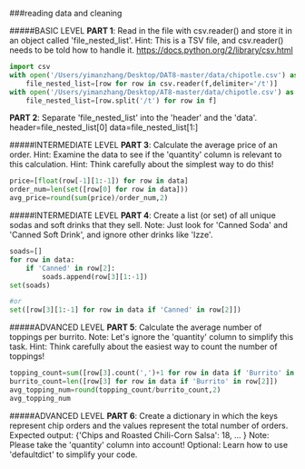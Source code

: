###reading data and cleaning

#####BASIC LEVEL
**PART 1**: Read in the file with csv.reader() and store it in an object called 'file_nested_list'.
Hint: This is a TSV file, and csv.reader() needs to be told how to handle it.
      https://docs.python.org/2/library/csv.html
```python
import csv
with open('/Users/yimanzhang/Desktop/DAT8-master/data/chipotle.csv') as f:
    file_nested_list=[row for row in csv.reader(f,delimiter='/t')]
with open('/Users/yimanzhang/Desktop/AT8-master/data/chipotle.csv') as f:
    file_nested_list=[row.split('/t') for row in f]
```
**PART 2**: Separate 'file_nested_list' into the 'header' and the 'data'.
header=file_nested_list[0]
data=file_nested_list[1:]

#####INTERMEDIATE LEVEL
**PART 3**: Calculate the average price of an order.
Hint: Examine the data to see if the 'quantity' column is relevant to this calculation.
Hint: Think carefully about the simplest way to do this!
```python
price=[float(row[-1][1:-1]) for row in data]
order_num=len(set([row[0] for row in data]))
avg_price=round(sum(price)/order_num,2)
```
#####INTERMEDIATE LEVEL
**PART 4**: Create a list (or set) of all unique sodas and soft drinks that they sell.
Note: Just look for 'Canned Soda' and 'Canned Soft Drink', and ignore other drinks like 'Izze'.
```python
soads=[]
for row in data:
    if 'Canned' in row[2]:
        soads.append(row[3][1:-1])
set(soads)

#or
set([row[3][1:-1] for row in data if 'Canned' in row[2]])
```
#####ADVANCED LEVEL
**PART 5**: Calculate the average number of toppings per burrito.
Note: Let's ignore the 'quantity' column to simplify this task.
Hint: Think carefully about the easiest way to count the number of toppings!
```python
topping_count=sum([row[3].count(',')+1 for row in data if 'Burrito' in row[2]])
burrito_count=len([row[3] for row in data if 'Burrito' in row[2]])
avg_topping_num=round(topping_count/burrito_count,2)
avg_topping_num
```
#####ADVANCED LEVEL
**PART 6**: Create a dictionary in which the keys represent chip orders and
the values represent the total number of orders.
Expected output: {'Chips and Roasted Chili-Corn Salsa': 18, ... }
Note: Please take the 'quantity' column into account!
Optional: Learn how to use 'defaultdict' to simplify your code.

